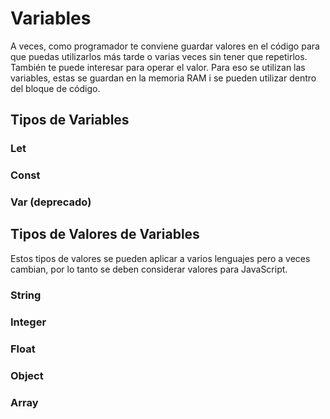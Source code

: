 # Variables
A veces, como programador te conviene guardar valores en el código para que puedas utilizarlos más tarde o varias veces sin tener que repetirlos. También te puede interesar para operar el valor. Para eso se utilizan las variables, estas se guardan en la memoria RAM i se pueden utilizar dentro del bloque de código.

## Tipos de Variables

### Let

### Const

### Var (deprecado)


## Tipos de Valores de Variables
Estos tipos de valores se pueden aplicar a varios lenguajes pero a veces cambian, por lo tanto se deben considerar valores para JavaScript.

### String

### Integer

### Float

### Object

### Array
